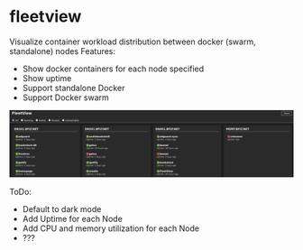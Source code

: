 # fleetview
Visualize container workload distribution between docker (swarm, standalone) nodes
Features:
- Show docker containers for each node specified
- Show uptime
- Support standalone Docker
- Support Docker swarm
  
![Screenshot](./Screenshot.png)

ToDo:
- Default to dark mode
- Add Uptime for each Node
- Add CPU and memory utilization for each Node
- ??? 
